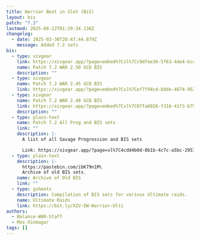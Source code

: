 ```yaml
---
title: Warrior Best in Slot (BiS)
layout: bis
patch: "7.3"
lastmod: 2025-08-22T01:29:34.136Z
changelog:
  - date: 2025-03-30T20:47:44.879Z
    message: Added 7.2 sets
bis:
  - type: xivgear
    link: https://xivgear.app/?page=embed%7Csl%7Cc9dfee36-5f63-4de4-bcdc-55e18645ed23
    name: Patch 7.2 WAR 2.50 GCD BIS
    description: ""
  - type: xivgear
    name: Patch 7.2 WAR 2.45 GCD BIS
    link: https://xivgear.app/?page=embed%7Csl%7Cef7f94cd-bbbb-4674-952d-66664183b340
  - type: xivgear
    name: Patch 7.2 WAR 2.40 GCD BIS
    link: https://xivgear.app/?page=embed%7Csl%7C07fa6926-f316-41f3-b797-31bba232d267&onlySetIndex=13&
    description: ""
  - type: plain-text
    name: Patch 7.2 All Prog and BIS sets
    link: ""
    description: |-
      A list of all Savage Progression and BIS sets

      Link: https://xivgear.app/?page=sl%7C4cdd4b0d-0b1b-4c7c-a5bc-2957bb83618b&
  - type: plain-text
    description: |-
      https://pastebin.com/ibK79n1M\
      Archive of old BIS sets.
    name: Archive of Old BIS
    link: ""
  - type: gsheets
    description: Compilation of BIS sets for various Ultimate raids.
    name: Ultimate Raids
    link: https://bit.ly/XIV-EW-Warrior-Ulti
authors:
  - Balance-WAR-Staff
  - Mox-Xinmagar
tags: []
---
```

